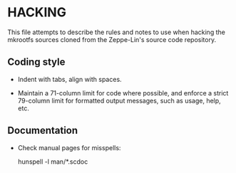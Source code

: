 HACKING
=======

This file attempts to describe the rules and notes to use when hacking
the mkrootfs sources cloned from the Zeppe-Lin's source code
repository.


Coding style
------------

* Indent with tabs, align with spaces.

* Maintain a 71-column limit for code where possible, and enforce a
  strict 79-column limit for formatted output messages, such as usage,
  help, etc.


Documentation
-------------

* Check manual pages for misspells:

    hunspell -l man/*.scdoc
